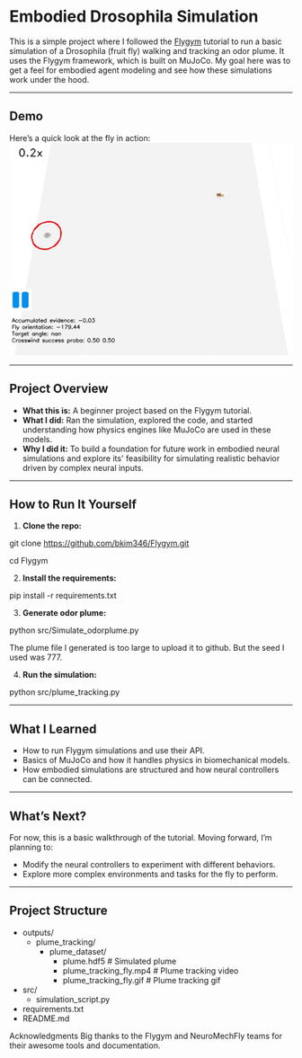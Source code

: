 #  Embodied Drosophila Simulation

This is a simple project where I followed the [Flygym](https://github.com/NeuroMechFly/Flygym) tutorial to run a basic simulation of a Drosophila (fruit fly) walking and tracking an odor plume. It uses the Flygym framework, which is built on MuJoCo. My goal here was to get a feel for embodied agent modeling and see how these simulations work under the hood.

---

##  Demo

Here’s a quick look at the fly in action:  
![Fly walking and tracking odor plume](./outputs/plume_tracking/plume_dataset/plume_tracking_fly.gif)

---

## Project Overview

- **What this is:** A beginner project based on the Flygym tutorial.  
- **What I did:** Ran the simulation, explored the code, and started understanding how physics engines like MuJoCo are used in these models.  
- **Why I did it:** To build a foundation for future work in embodied neural simulations and explore its' feasibility for simulating realistic behavior driven by complex neural inputs.

---

## How to Run It Yourself

1. **Clone the repo:**

git clone https://github.com/bkim346/Flygym.git

cd Flygym

2. **Install the requirements:**

pip install -r requirements.txt

3. **Generate odor plume:**

python src/Simulate_odorplume.py

The plume file I generated is too large to upload it to github. But the seed I used was 777.

4. **Run the simulation:**

python src/plume_tracking.py


---

## What I Learned

- How to run Flygym simulations and use their API.
- Basics of MuJoCo and how it handles physics in biomechanical models.
- How embodied simulations are structured and how neural controllers can be connected.

---

## What’s Next?

For now, this is a basic walkthrough of the tutorial. Moving forward, I’m planning to:

- Modify the neural controllers to experiment with different behaviors.
- Explore more complex environments and tasks for the fly to perform.

---

## Project Structure

- outputs/
  - plume_tracking/
    - plume_dataset/
      - plume.hdf5               # Simulated plume         
      - plume_tracking_fly.mp4   # Plume tracking video 
      - plume_tracking_fly.gif   # Plume tracking gif
- src/
  - simulation_script.py
- requirements.txt
- README.md

Acknowledgments
Big thanks to the Flygym and NeuroMechFly teams for their awesome tools and documentation.
